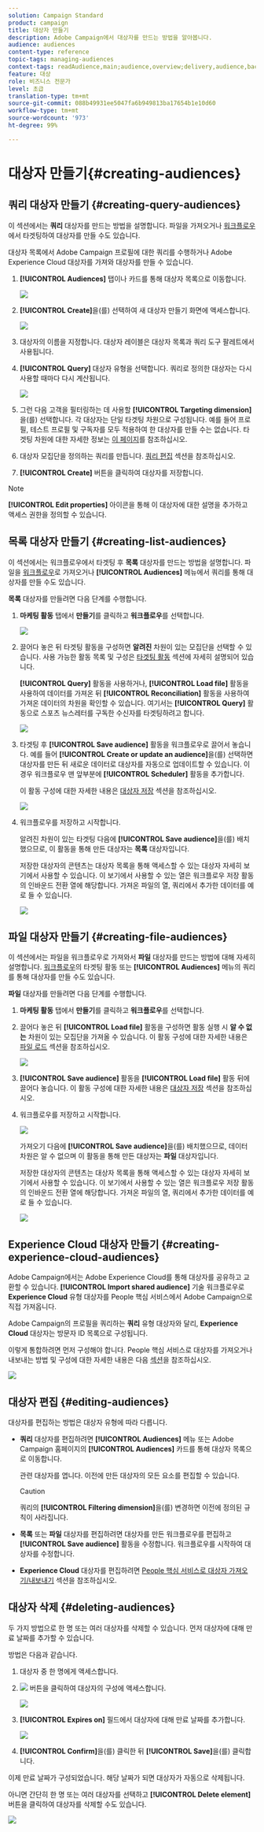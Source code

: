 ```yaml
---
solution: Campaign Standard
product: campaign
title: 대상자 만들기
description: Adobe Campaign에서 대상자를 만드는 방법을 알아봅니다.
audience: audiences
content-type: reference
topic-tags: managing-audiences
context-tags: readAudience,main;audience,overview;delivery,audience,back
feature: 대상
role: 비즈니스 전문가
level: 초급
translation-type: tm+mt
source-git-commit: 088b49931ee5047fa6b949813ba17654b1e10d60
workflow-type: tm+mt
source-wordcount: '973'
ht-degree: 99%

---
```



# 대상자 만들기{#creating-audiences}

## 쿼리 대상자 만들기 {#creating-query-audiences}

이 섹션에서는 **쿼리** 대상자를 만드는 방법을 설명합니다. 파일을 가져오거나 [워크플로우](../../automating/using/get-started-workflows.md)에서 타겟팅하여 대상자를 만들 수도 있습니다.

대상자 목록에서 Adobe Campaign 프로필에 대한 쿼리를 수행하거나 Adobe Experience Cloud 대상자를 가져와 대상자를 만들 수 있습니다.

1. **[!UICONTROL Audiences]** 탭이나 카드를 통해 대상자 목록으로 이동합니다.

   ![](assets/audiences_query_1.png)

1. **[!UICONTROL Create]**&#x200B;을(를) 선택하여 새 대상자 만들기 화면에 액세스합니다.

   ![](assets/audiences_query.png)

1. 대상자의 이름을 지정합니다. 대상자 레이블은 대상자 목록과 쿼리 도구 팔레트에서 사용됩니다.
1. **[!UICONTROL Query]** 대상자 유형을 선택합니다. 쿼리로 정의한 대상자는 다시 사용할 때마다 다시 계산됩니다.

   ![](assets/audience_type_selection.png)

1. 그런 다음 고객을 필터링하는 데 사용할 **[!UICONTROL Targeting dimension]**&#x200B;을(를) 선택합니다. 각 대상자는 단일 타겟팅 차원으로 구성됩니다. 예를 들어 프로필, 테스트 프로필 및 구독자를 모두 적용하여 한 대상자를 만들 수는 없습니다. 타겟팅 차원에 대한 자세한 정보는 [이 페이지](../../automating/using/query.md#targeting-dimensions-and-resources)를 참조하십시오.
1. 대상자 모집단을 정의하는 쿼리를 만듭니다. [쿼리 편집](../../automating/using/editing-queries.md) 섹션을 참조하십시오.
1. **[!UICONTROL Create]** 버튼을 클릭하여 대상자를 저장합니다.

>[!NOTE]
>
>**[!UICONTROL Edit properties]** 아이콘을 통해 이 대상자에 대한 설명을 추가하고 액세스 권한을 정의할 수 있습니다.

## 목록 대상자 만들기 {#creating-list-audiences}

이 섹션에서는 워크플로우에서 타겟팅 후 **목록** 대상자를 만드는 방법을 설명합니다. 파일을 [워크플로우](../../automating/using/get-started-workflows.md)로 가져오거나 **[!UICONTROL Audiences]** 메뉴에서 쿼리를 통해 대상자를 만들 수도 있습니다.

**목록** 대상자를 만들려면 다음 단계를 수행합니다.

1. **마케팅 활동** 탭에서 **만들기**&#x200B;를 클릭하고 **워크플로우**&#x200B;를 선택합니다.

   ![](assets/audiences_list_1.png)

1. 끌어다 놓은 뒤 타겟팅 활동을 구성하면 **알려진** 차원이 있는 모집단을 선택할 수 있습니다. 사용 가능한 활동 목록 및 구성은 [타겟팅 활동](../../automating/using/about-targeting-activities.md) 섹션에 자세히 설명되어 있습니다.

   **[!UICONTROL Query]** 활동을 사용하거나, **[!UICONTROL Load file]** 활동을 사용하여 데이터를 가져온 뒤 **[!UICONTROL Reconciliation]** 활동을 사용하여 가져온 데이터의 차원을 확인할 수 있습니다. 여기서는 **[!UICONTROL Query]** 활동으로 스포츠 뉴스레터를 구독한 수신자를 타겟팅하려고 합니다.

   ![](assets/audiences_list_2.png)

1. 타겟팅 후 **[!UICONTROL Save audience]** 활동을 워크플로우로 끌어서 놓습니다. 예를 들어 **[!UICONTROL Create or update an audience]**&#x200B;을(를) 선택하면 대상자를 만든 뒤 새로운 데이터로 대상자를 자동으로 업데이트할 수 있습니다. 이 경우 워크플로우 맨 앞부분에 **[!UICONTROL Scheduler]** 활동을 추가합니다.

   이 활동 구성에 대한 자세한 내용은 [대상자 저장](../../automating/using/save-audience.md) 섹션을 참조하십시오.

   ![](assets/audiences_list_3.png)

1. 워크플로우를 저장하고 시작합니다.

   알려진 차원이 있는 타겟팅 다음에 **[!UICONTROL Save audience]**&#x200B;을(를) 배치했으므로, 이 활동을 통해 만든 대상자는 **목록** 대상자입니다.

   저장한 대상자의 콘텐츠는 대상자 목록을 통해 액세스할 수 있는 대상자 자세히 보기에서 사용할 수 있습니다. 이 보기에서 사용할 수 있는 열은 워크플로우 저장 활동의 인바운드 전환 열에 해당합니다. 가져온 파일의 열, 쿼리에서 추가한 데이터를 예로 들 수 있습니다.

   ![](assets/audiences_list_4.png)

## 파일 대상자 만들기 {#creating-file-audiences}

이 섹션에서는 파일을 워크플로우로 가져와서 **파일** 대상자를 만드는 방법에 대해 자세히 설명합니다. [워크플로우](../../automating/using/get-started-workflows.md)의 타겟팅 활동 또는 **[!UICONTROL Audiences]** 메뉴의 쿼리를 통해 대상자를 만들 수도 있습니다.

**파일** 대상자를 만들려면 다음 단계를 수행합니다.

1. **마케팅 활동** 탭에서 **만들기**&#x200B;를 클릭하고 **워크플로우**&#x200B;를 선택합니다.
1. 끌어다 놓은 뒤 **[!UICONTROL Load file]** 활동을 구성하면 활동 실행 시 **알 수 없는** 차원이 있는 모집단을 가져올 수 있습니다. 이 활동 구성에 대한 자세한 내용은 [파일 로드](../../automating/using/load-file.md) 섹션을 참조하십시오.

   ![](assets/audience_files_1.png)

1. **[!UICONTROL Save audience]** 활동을 **[!UICONTROL Load file]** 활동 뒤에 끌어다 놓습니다. 이 활동 구성에 대한 자세한 내용은 [대상자 저장](../../automating/using/save-audience.md) 섹션을 참조하십시오.
1. 워크플로우를 저장하고 시작합니다.

   ![](assets/audience_files_2.png)

   가져오기 다음에 **[!UICONTROL Save audience]**&#x200B;을(를) 배치했으므로, 데이터 차원은 알 수 없으며 이 활동을 통해 만든 대상자는 **파일** 대상자입니다.

   저장한 대상자의 콘텐츠는 대상자 목록을 통해 액세스할 수 있는 대상자 자세히 보기에서 사용할 수 있습니다. 이 보기에서 사용할 수 있는 열은 워크플로우 저장 활동의 인바운드 전환 열에 해당합니다. 가져온 파일의 열, 쿼리에서 추가한 데이터를 예로 들 수 있습니다.

   ![](assets/audience_files_3.png)

## Experience Cloud 대상자 만들기 {#creating-experience-cloud-audiences}

Adobe Campaign에서는 Adobe Experience Cloud를 통해 대상자를 공유하고 교환할 수 있습니다. **[!UICONTROL Import shared audience]** 기술 워크플로우로 **Experience Cloud** 유형 대상자를 People 핵심 서비스에서 Adobe Campaign으로 직접 가져옵니다.

Adobe Campaign의 프로필을 쿼리하는 **쿼리** 유형 대상자와 달리, **Experience Cloud** 대상자는 방문자 ID 목록으로 구성됩니다.

이렇게 통합하려면 먼저 구성해야 합니다. People 핵심 서비스로 대상자를 가져오거나 내보내는 방법 및 구성에 대한 자세한 내용은 다음 [섹션](../../integrating/using/sharing-audiences-with-audience-manager-or-people-core-service.md)을 참조하십시오.

![](assets/audience_peoplecore.png)

## 대상자 편집 {#editing-audiences}

대상자를 편집하는 방법은 대상자 유형에 따라 다릅니다.

* **쿼리** 대상자를 편집하려면 **[!UICONTROL Audiences]** 메뉴 또는 Adobe Campaign 홈페이지의 **[!UICONTROL Audiences]** 카드를 통해 대상자 목록으로 이동합니다.

   관련 대상자를 엽니다. 이전에 만든 대상자의 모든 요소를 편집할 수 있습니다.

   >[!CAUTION]
   >
   >쿼리의 **[!UICONTROL Filtering dimension]**&#x200B;을(를) 변경하면 이전에 정의된 규칙이 사라집니다.

* **목록** 또는 **파일** 대상자를 편집하려면 대상자를 만든 워크플로우를 편집하고 **[!UICONTROL Save audience]** 활동을 수정합니다. 워크플로우를 시작하여 대상자를 수정합니다.
* **Experience Cloud** 대상자를 편집하려면 [People 핵심 서비스로 대상자 가져오기/내보내기](../../integrating/using/sharing-audiences-with-audience-manager-or-people-core-service.md) 섹션을 참조하십시오.

## 대상자 삭제 {#deleting-audiences}

두 가지 방법으로 한 명 또는 여러 대상자를 삭제할 수 있습니다. 먼저 대상자에 대해 만료 날짜를 추가할 수 있습니다.

방법은 다음과 같습니다.

1. 대상자 중 한 명에게 액세스합니다.
1. ![](assets/edit_darkgrey-24px.png) 버튼을 클릭하여 대상자의 구성에 액세스합니다.

   ![](assets/audience_delete_2.png)

1. **[!UICONTROL Expires on]** 필드에서 대상자에 대해 만료 날짜를 추가합니다.

   ![](assets/audience_delete_3.png)

1. **[!UICONTROL Confirm]**&#x200B;을(를) 클릭한 뒤 **[!UICONTROL Save]**&#x200B;을(를) 클릭합니다.

이제 만료 날짜가 구성되었습니다. 해당 날짜가 되면 대상자가 자동으로 삭제됩니다.

아니면 간단히 한 명 또는 여러 대상자를 선택하고 **[!UICONTROL Delete element]** 버튼을 클릭하여 대상자를 삭제할 수도 있습니다.

![](assets/audience_delete_1.png)

